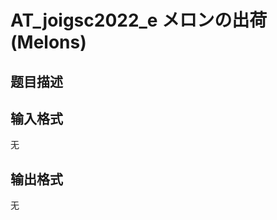 # AT_joigsc2022_e メロンの出荷 (Melons)

## 题目描述

[problemUrl]: https://atcoder.jp/contests/joigsc2022/tasks/joigsc2022_e

## 输入格式

无

## 输出格式

无